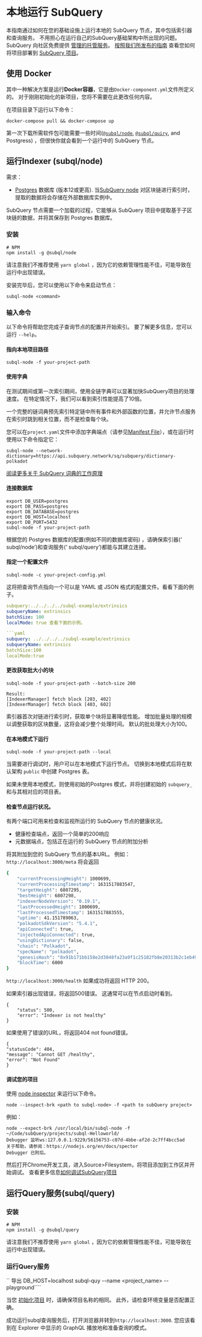 # 本地运行 SubQuery

本指南通过如何在您的基础设施上运行本地的 SubQuery 节点，其中包括索引器和查询服务。 不用担心在运行自己的SubQuery基础架构中所出现的问题。 SubQuery 向社区免费提供 [管理的托管服务](https://explorer.subquery.network)。 [按照我们所发布的指南](../publish/publish.md) 查看您如何将项目部署到 [SubQuery 项目](https://project.subquery.network)。

## 使用 Docker

其中一种解决方案是运行<strong>Docker容器</strong>，它是由`Docker-component.yml`文件所定义的。 对于刚刚初始化的新项目，您将不需要在此更改任何内容。

在项目目录下运行以下命令：

```shell
docker-compose pull && docker-compose up
```

第一次下载所需软件包可能需要一些时间([`@subql/node`](https://www.npmjs.com/package/@subql/node), [`@subql/quiry`](https://www.npmjs.com/package/@subql/query), and Postgress) ，但很快你就会看到一个运行中的 SubQuery 节点。

## 运行Indexer (subql/node)

需求：

- [Postgres](https://www.postgresql.org/) 数据库 (版本12或更高). 当[SubQuery node](#start-a-local-subquery-node)  对区块链进行索引时，提取的数据将会存储在外部数据库实例中。

SubQuery 节点需要一个加载的过程，它能够从 SubQuery 项目中提取基于子区块链的数据，并将其保存到 Postgres 数据库。

### 安装

```shell
# NPM
npm install -g @subql/node
```

请注意我们不推荐使用 `yarn global` ，因为它的依赖管理性能不佳，可能导致在运行中出现错误。

安装完毕后，您可以使用以下命令来启动节点：

```shell
subql-node <command>
```

### 输入命令

以下命令将帮助您完成子查询节点的配置并开始索引。 要了解更多信息，您可以运行 `--help`。

#### 指向本地项目路径

```
subql-node -f your-project-path
```

#### 使用字典

在测试期间或第一次索引期间，使用全链字典可以显著加快SubQuery项目的处理速度。 在特定情况下，我们可以看到索引性能提高了10倍。

一个完整的链词典预先索引特定链中所有事件和外部函数的位置，并允许节点服务在索引时跳到相关位置，而不是检查每个块。

您可以在`project.yaml`文件中添加字典端点（请参见[Manifest File](../create/manifest.md)），或在运行时使用以下命令指定它：

```
subql-node --network-dictionary=https://api.subquery.network/sq/subquery/dictionary-polkadot
```

[阅读更多关于 SubQuery 词典的工作原理](../tutorials_examples/dictionary.md)

#### 连接数据库

```
export DB_USER=postgres
export DB_PASS=postgres
export DB_DATABASE=postgres
export DB_HOST=localhost
export DB_PORT=5432
subql-node -f your-project-path 
````

根据您的 Postgres 数据库的配置(例如不同的数据库密码) ，请确保索引器(‘ subql/node’)和查询服务(‘ subql/query’)都能与其建立连接。



#### 指定一个配置文件

```
subql-node -c your-project-config.yml
```

这将把查询节点指向一个可以是 YAML 或 JSON 格式的配置文件。看看下面的例子。

```yaml
subquery:../../../../subql-example/extrinsics
subqueryName: extrinsics
batchSize: 100
localMode: true 查看下面的示例。

```yaml
subquery: ../../../../subql-example/extrinsics
subqueryName: extrinsics
batchSize:100
localMode:true
```

#### 更改获取批大小的块

```
subql-node -f your-project-path --batch-size 200

Result:
[IndexerManager] fetch block [203, 402]
[IndexerManager] fetch block [403, 602]
```

索引器首次对链进行索引时，获取单个块将显著降低性能。 增加批量处理的规模以调整获取的区块数量，这将会减少整个处理时间。 默认的批处理大小为100。

#### 在本地模式下运行

```
subql-node -f your-project-path --local
```

当需要进行调试时，用户可以在本地模式下运行节点。 切换到本地模式后将在默认架构 `public` 中创建 Postgres 表。

如果未使用本地模式，则使用初始的Postgres 模式，并将创建初始的 `subquery_` 和与其相对应的项目表。


#### 检查节点运行状况。

有两个端口可用来检查和监视所运行的 SubQuery 节点的健康状况。

- 健康检查端点，返回一个简单的200响应
- 元数据端点，包括正在运行的 SubQuery 节点的附加分析

将其附加到您的 SubQuery 节点的基本URL。 例如：`http://localhost:3000/meta` 将会返回

```bash
{
    "currentProcessingHeight": 1000699,
    "currentProcessingTimestamp": 1631517883547,
    "targetHeight": 6807295,
    "bestHeight": 6807298,
    "indexerNodeVersion": "0.19.1",
    "lastProcessedHeight": 1000699,
    "lastProcessedTimestamp": 1631517883555,
    "uptime": 41.151789063,
    "polkadotSdkVersion": "5.4.1",
    "apiConnected": true,
    "injectedApiConnected": true,
    "usingDictionary": false,
    "chain": "Polkadot",
    "specName": "polkadot",
    "genesisHash": "0x91b171bb158e2d3848fa23a9f1c25182fb8e20313b2c1eb49219da7a70ce90c3",
    "blockTime": 6000
}
```

`http://localhost:3000/health` 如果成功将返回 HTTP 200。

如果索引器出现错误，将返回500错误。 这通常可以在节点启动时看到。

```shell
{
    "status": 500,
    "error": "Indexer is not healthy"
}
```

如果使用了错误的URL，将返回404 not found错误。

```shell
{
"statusCode": 404,
"message": "Cannot GET /healthy",
"error": "Not Found"
}
```

#### 调试您的项目

使用 [node inspector](https://nodejs.org/en/docs/guides/debugging-getting-started/) 来运行以下命令。

```shell
node --inspect-brk <path to subql-node> -f <path to subQuery project>
```

例如：
```shell
node --expect-brk /usr/local/bin/subql-node -f ~/Code/subQuery/projects/subql-Helloworld/
Debugger 监听ws:127.0.0.1:9229/56156753-c07d-4bbe-af2d-2c7ff4bcc5ad
关于帮助，请参阅：https://nodejs.org/en/docs/spector
Debugger 已附后。
```
然后打开Chrome开发工具，进入Source>Filesystem，将项目添加到工作区并开始调试。 查看更多信息[如何调试SubQuery项目](https://doc.subquery.network/tutorials_examples/debug-projects/)
## 运行Query服务(subql/query)

### 安装

```shell
# NPM
npm install -g @subql/query
```

请注意我们不推荐使用 `yarn global` ，因为它的依赖管理性能不佳，可能导致在运行中出现错误。

### 运行Query服务
`` 导出 DB_HOST=localhost subql-quy --name <project_name> --playground````

当您 [初始化项目](../quickstart/quickstart.md#initialise-the-starter-subquery-project) 时，请确保项目名称的相同。 此外，请检查环境变量是否配置正确。

成功运行subql查询服务后，打开浏览器并转到`http://localhost:3000`. 您应该看到在 Explorer 中显示的 GraphQL 播放地和准备查询的模式。
